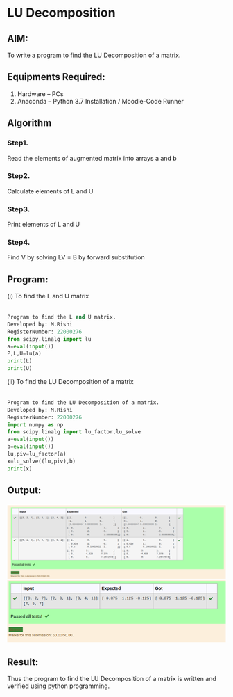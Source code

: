 # LU Decomposition 

## AIM:
To write a program to find the LU Decomposition of a matrix.

## Equipments Required:
1. Hardware – PCs
2. Anaconda – Python 3.7 Installation / Moodle-Code Runner

## Algorithm
### Step1.
Read the elements of augmented matrix into arrays a and b 
### Step2.
Calculate elements of L and U
### Step3.
Print elements of L and U 
### Step4.
Find V by solving LV = B by forward substitution 


## Program:
(i) To find the L and U matrix
```python  

Program to find the L and U matrix.
Developed by: M.Rishi
RegisterNumber: 22000276
from scipy.linalg import lu
a=eval(input())
P,L,U=lu(a)
print(L)
print(U)

```
(ii) To find the LU Decomposition of a matrix
```python

Program to find the LU Decomposition of a matrix.
Developed by: M.Rishi
RegisterNumber: 22000276
import numpy as np
from scipy.linalg import lu_factor,lu_solve
a=eval(input())
b=eval(input())
lu,piv=lu_factor(a)
x=lu_solve((lu,piv),b)
print(x)

```

## Output:
![lu decomposition](/lu1.png)
![lu decomposition](/lu2.png)


## Result:
Thus the program to find the LU Decomposition of a matrix is written and verified using python programming.

